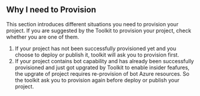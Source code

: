 ## Why I need to Provision

This section introduces different situations you need to provision your project. If you are suggested by the Toolkit to provision your project, check whether you are one of them.

1. If your project has not been successfully provisioned yet and you choose to deploy or publish it, toolkit will ask you to provision first.
1. If your project contains bot capability and has already been successfully provisioned and just got upgrated by Toolkit to enable insider feafures, the upgrate of project requires re-provision of bot Azure resources. So the toolkit ask you to provision again before deploy or publish your project.